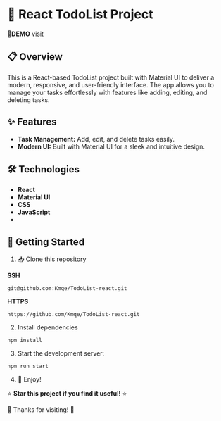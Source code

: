 # 🚀 React TodoList Project
🔗**DEMO** [visit](https://todolist-web-react.netlify.app/)

## 📋 Overview
This is a React-based TodoList project built with Material UI to deliver a modern, responsive, and user-friendly interface. The app allows you to manage your tasks effortlessly with features like adding, editing, and deleting tasks.

## ✨ Features
- **Task Management:** Add, edit, and delete tasks easily.
- **Modern UI:** Built with Material UI for a sleek and intuitive design.

## 🛠️ Technologies
- **React**
- **Material UI**
- **CSS**
- **JavaScript**
- 

## 🏁 Getting Started
1. 📥 Clone this repository

**SSH**
```
git@github.com:Kmqe/TodoList-react.git
```
**HTTPS**
```
https://github.com/Kmqe/TodoList-react.git
```

2. Install dependencies
```
npm install
```

3. Start the development server:
```
npm run start
```

4. 🎉 Enjoy!



⭐ **Star this project if you find it useful!** ⭐

🙏 Thanks for visiting! 🙏
